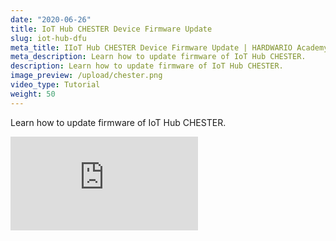 ```yaml
---
date: "2020-06-26"
title: IoT Hub CHESTER Device Firmware Update
slug: iot-hub-dfu
meta_title: IIoT Hub CHESTER Device Firmware Update | HARDWARIO Academy
meta_description: Learn how to update firmware of IoT Hub CHESTER.
description: Learn how to update firmware of IoT Hub CHESTER.
image_preview: /upload/chester.png
video_type: Tutorial
weight: 50
---
```


Learn how to update firmware of IoT Hub CHESTER.

<div class = "video-container">
<iframe src="https://www.youtube.com/embed/3fU7_6TyMOM?modestbranding=1&amp;showinfo=0&amp;rel=0&amp;html5=1&amp;widgetid=2" frameborder="0" allow="accelerometer; autoplay; encrypted-media; gyroscope; picture-in-picture" allowfullscreen></iframe>
</div>
